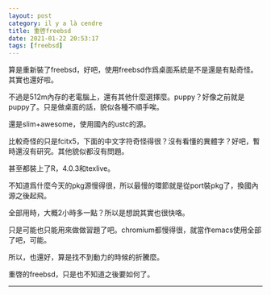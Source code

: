 ```yaml
---
layout: post
category: il y a là cendre
title: 重啓freebsd
date: 2021-01-22 20:53:17
tags: [freebsd]
---
```


算是重新裝了freebsd，好吧，使用freebsd作爲桌面系統是不是還是有點奇怪。其實也還好啦。

不過是512m內存的老電腦上，還有其他什麼選擇麼。puppy？好像之前就是puppy了。只是做桌面的話，貌似各種不順手唉。

還是slim+awesome，使用國內的ustc的源。

比較奇怪的只是fcitx5，下面的中文字符奇怪得很？沒有看懂的異體字？好吧，暫時還沒有研究。其他貌似都沒有問題。

甚至都裝上了R，4.0.3和texlive。

不知道爲什麼今天的pkg源慢得很，所以最慢的環節就是從port裝pkg了，換國內源之後起飛。

全部用時，大概2小時多一點？所以是想說其實也很快咯。

只是可能也只能用來做做習題了吧。chromium都慢得很，就當作emacs使用全部了吧，可能。

所以，也還好，算是找不到動力的時候的折騰麼。

重啓的freebsd，只是也不知道之後要如何了。

------






